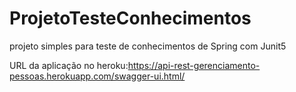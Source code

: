 # ProjetoTesteConhecimentos
projeto simples para teste de conhecimentos de Spring com Junit5


URL da aplicação no heroku:https://api-rest-gerenciamento-pessoas.herokuapp.com/swagger-ui.html/
